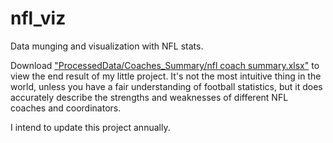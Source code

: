# nfl_viz
Data munging and visualization with NFL stats.

Download ["ProcessedData/Coaches_Summary/nfl coach summary.xlsx"](https://github.com/zbay/nfl_viz/blob/master/ProcessedData/Coaches_Summary/nfl%20coach%20summary.xlsx) to view the end result of my little project. It's not the most intuitive thing in the world, unless you have a fair understanding of football statistics, but it does accurately describe the strengths and weaknesses of different NFL coaches and coordinators.

I intend to update this project annually.
